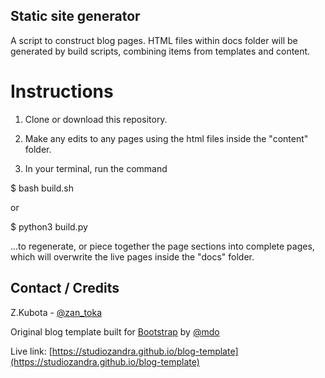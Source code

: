 
## Static site generator

A script to construct blog pages. HTML files within docs folder will be generated by build scripts, combining items from templates and content.

# Instructions

1) Clone or download this repository.

2) Make any edits to any pages using the html files inside the "content" folder.

3) In your terminal, run the command 

  $ bash build.sh 

  or

  $ python3 build.py

  ...to regenerate, or piece together the page sections into complete pages, which will overwrite the live pages inside the "docs" folder.


## Contact / Credits

Z.Kubota - [@zan_toka](https://twitter.com/zan_toka)

Original blog template built for [Bootstrap](https://getbootstrap.com/) by [@mdo](https://twitter.com/mdo)

Live link: [https://studiozandra.github.io/blog-template](https://studiozandra.github.io/blog-template)
